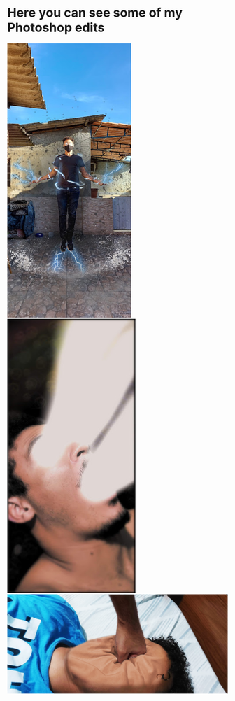 # Here you can see some of my Photoshop edits
![Portfolio](./src/Images/Photoshop/RaidenMe.jpg) ![Portfolio](./src/Images/Photoshop/LightenUpSoul.jpg) ![Portfolio](./src/Images/Photoshop/Punchable.png)
